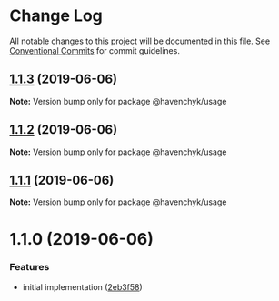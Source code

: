 # Change Log

All notable changes to this project will be documented in this file.
See [Conventional Commits](https://conventionalcommits.org) for commit guidelines.

## [1.1.3](https://github.com/havenchyk/lerna-try/compare/@havenchyk/usage@1.1.2...@havenchyk/usage@1.1.3) (2019-06-06)

**Note:** Version bump only for package @havenchyk/usage





## [1.1.2](https://github.com/havenchyk/lerna-try/compare/@havenchyk/usage@1.1.1...@havenchyk/usage@1.1.2) (2019-06-06)

**Note:** Version bump only for package @havenchyk/usage





## [1.1.1](https://github.com/havenchyk/lerna-try/compare/@havenchyk/usage@1.1.0...@havenchyk/usage@1.1.1) (2019-06-06)

**Note:** Version bump only for package @havenchyk/usage





# 1.1.0 (2019-06-06)


### Features

* initial implementation ([2eb3f58](https://github.com/havenchyk/lerna-try/commit/2eb3f58))
